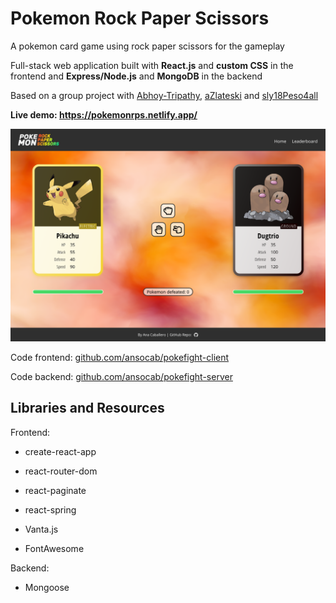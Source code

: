 # Pokemon Rock Paper Scissors

A pokemon card game using rock paper scissors for the gameplay

Full-stack web application built with **React.js** and **custom CSS** in the frontend and **Express/Node.js** and **MongoDB** in the backend

Based on a group project with [Abhoy-Tripathy](https://github.com/Abhoy-Tripathy), [aZlateski](https://github.com/aZlateski) and [sly18Peso4all](https://github.com/sly18Peso4all)

**Live demo: https://pokemonrps.netlify.app/**

![Live app screenshot](src/assets/screenshot.png)


Code frontend: [github.com/ansocab/pokefight-client](https://github.com/ansocab/pokefight-client)

Code backend: [github.com/ansocab/pokefight-server](https://github.com/lidiyacheb/pokefight-server)


## Libraries and Resources
Frontend:
- create-react-app
- react-router-dom
- react-paginate
- react-spring

- Vanta.js
- FontAwesome

Backend:
- Mongoose
